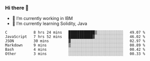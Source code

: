 ### Hi there 👋

<!--
**mathcodeman/mathcodeman** is a ✨ _special_ ✨ repository because its `README.md` (this file) appears on your GitHub profile.

Here are some ideas to get you started:

- 🔭 I’m currently working on ...
- 🌱 I’m currently learning ...
- 👯 I’m looking to collaborate on ...
- 🤔 I’m looking for help with ...
- 💬 Ask me about ...
- 📫 How to reach me: ...
- 😄 Pronouns: ...
- ⚡ Fun fact: ...
-->

- 🔭 I’m currently working in IBM
- 🌱 I’m currently learning Solidity, Java

<!--START_SECTION:waka-->

```text
C            8 hrs 24 mins   ████████████▒░░░░░░░░░░░░   49.07 %
JavaScript   7 hrs 52 mins   ███████████▓░░░░░░░░░░░░░   46.02 %
JSON         30 mins         ▓░░░░░░░░░░░░░░░░░░░░░░░░   02.97 %
Markdown     9 mins          ▒░░░░░░░░░░░░░░░░░░░░░░░░   00.89 %
Bash         4 mins          ░░░░░░░░░░░░░░░░░░░░░░░░░   00.42 %
Other        3 mins          ░░░░░░░░░░░░░░░░░░░░░░░░░   00.33 %
```

<!--END_SECTION:waka-->
